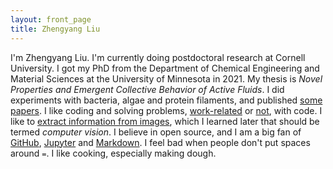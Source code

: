 ```yaml
---
layout: front_page
title: Zhengyang Liu
---
```


I'm Zhengyang Liu. I'm currently doing postdoctoral research at Cornell University. I got my PhD from the Department of Chemical Engineering and Material Sciences at the University of Minnesota in 2021. My thesis is *Novel Properties and Emergent Collective Behavior of Active Fluids*. I did experiments with bacteria, algae and protein filaments, and published [some papers](cv.html). I like coding and solving problems, [work-related](https://github.com/ZLoverty/Python) or [not](https://github.com/ZLoverty/Period-visualizer), with code. I like to [extract information from images](particle_tracking.html), which I learned later that should be termed *computer vision*. I believe in open source, and I am a big fan of [GitHub](https://github.com/ZLoverty), [Jupyter](https://jupyter.org/) and [Markdown](https://daringfireball.net/projects/markdown/). I feel bad when people don't put spaces around `=`. I like cooking, especially making dough.